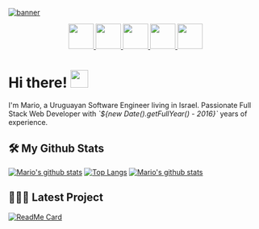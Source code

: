 
[![banner](https://user-images.githubusercontent.com/14424870/122540459-569c7080-d031-11eb-9b14-3845819f0051.png)](#)

<p align="center">
  <a href="https://twitter.com/mario_saul">
    <img src="https://icon-library.com/images/twitter-tweet-icon/twitter-tweet-icon-12.jpg" width = 50px/>
  </a>

  <a href="https://dev.to/mariiio">
    <img src="https://logo.clearbit.com/dev.to/?size=50" width = 50px/>
  </a>

  <a href="https://www.mariosaul.com">
    <img src="https://cdn.icon-icons.com/icons2/206/PNG/256/Retro_Mario_24707.png" width = 50px/>
  </a>

  <a href="https://www.linkedin.com/in/mario-saul/">
    <img src="https://inter-dev.co.il/wp-content/uploads/2018/11/linkedin.png" width = 50px/>
  </a>

  <a href="https://www.instagram.com/mario_saul/">
    <img src="https://www.hypebot.com/wp-content/uploads/2019/11/instagram.jpg" width = 50px/>
  </a>
</p>

# Hi there! <img src="https://raw.githubusercontent.com/MartinHeinz/MartinHeinz/master/wave.gif" width="35px">
I'm Mario, a Uruguayan Software Engineer living in Israel.
Passionate Full Stack Web Developer with _\`${new Date().getFullYear() - 2016}\`_ years of experience.

## 🛠 My Github Stats
[![Mario's github stats](https://github-readme-stats.vercel.app/api?username=mariiio&show_icons=true&count_private=true&include_all_commits=true&hide_rank=true)](#)
[![Top Langs](https://github-readme-stats.vercel.app/api/top-langs/?username=mariiio&layout=compact)](https://github.com/mariiio?tab=repositories)
[![Mario's github stats](https://github-readme-stats.vercel.app/api?username=mariiio-imgn&show_icons=true&count_private=true&include_all_commits=true&hide_rank=true)](#)

## 👨🏽‍💻 Latest Project
[![ReadMe Card](https://github-readme-stats.vercel.app/api/pin/?username=mariiio&repo=linkedin_connect&show_owner=true)](https://github.com/mariiio/linkedin_connect)
